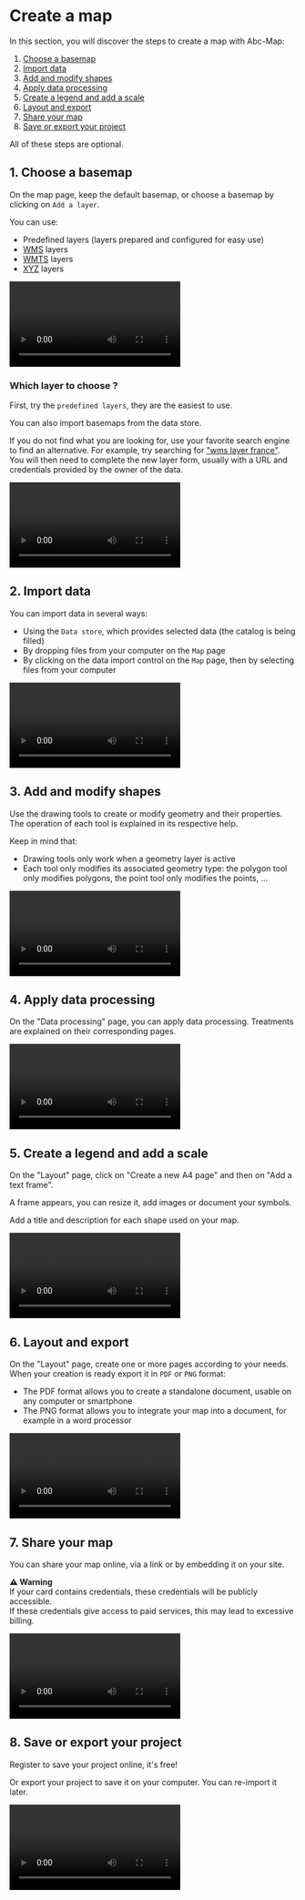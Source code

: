 <a name="create-map"></a>

# Create a map

In this section, you will discover the steps to create a map with Abc-Map:

1. [Choose a basemap](#1-choose-a-basemap)
2. [Import data](#2-import-data)
3. [Add and modify shapes](#3-add-and-modify-shapes)
4. [Apply data processing](#4-apply-data-processing)
5. [Create a legend and add a scale](#5-create-a-legend-and-add-a-scale)
6. [Layout and export](#6-layout-and-export)
7. [Share your map](#7-share-your-map)
8. [Save or export your project](#8-save-or-export-your-project)

All of these steps are optional.

## 1. Choose a basemap

On the map page, keep the default basemap, or choose a basemap by clicking on `Add a layer`.

You can use:

- Predefined layers (layers prepared and configured for easy use)
- <a href="https://en.wikipedia.org/wiki/Web_Map_Service" target="_blank">WMS</a> layers
- <a href="https://en.wikipedia.org/wiki/Web_Map_Tile_Service" target="_blank">WMTS</a> layers
- <a href="https://developers.planet.com/planetschool/xyz-tiles-and-slippy-maps/">XYZ</a> layers

<video controls src="./assets/add-predefined-layer.mp4" preload="metadata"></video>

### Which layer to choose ?

First, try the `predefined layers`, they are the easiest to use.

You can also import basemaps from the data store.

If you do not find what you are looking for, use your favorite search engine to find an alternative. For example,
try searching for <a href="https://duckduckgo.com/?q=couche+wms+france&t=h_&ia=web" target="_blank">"wms layer france"</a>.
You will then need to complete the new layer form, usually with a URL and credentials provided by the owner of the data.

<video controls src="./assets/add-datastore-layer.mp4" preload="metadata"></video>

## 2. Import data

You can import data in several ways:

- Using the `Data store`, which provides selected data (the catalog is being filled)
- By dropping files from your computer on the `Map` page
- By clicking on the data import control on the `Map` page, then by selecting files from your computer

<video controls src="./assets/import-by-drop.mp4" preload="metadata"></video>

## 3. Add and modify shapes

Use the drawing tools to create or modify geometry and their properties. The operation of
each tool is explained in its respective help.

Keep in mind that:

- Drawing tools only work when a geometry layer is active
- Each tool only modifies its associated geometry type: the polygon tool only modifies polygons, the point tool
  only modifies the points, ...

<video controls src="./assets/create-points.mp4" preload="metadata"></video>

## 4. Apply data processing

On the "Data processing" page, you can apply data processing. Treatments are explained on their corresponding pages.

<video controls src="./assets/color-gradients.mp4" preload="metadata"></video>

## 5. Create a legend and add a scale

On the "Layout" page, click on "Create a new A4 page" and then on "Add a text frame".

A frame appears, you can resize it, add images or document your symbols.

Add a title and description for each shape used on your map.

<video controls src="./assets/create-scale-legend.mp4" preload="metadata"></video>

## 6. Layout and export

On the "Layout" page, create one or more pages according to your needs. When your creation is ready export it in `PDF` or `PNG` format:

- The PDF format allows you to create a standalone document, usable on any computer or smartphone
- The PNG format allows you to integrate your map into a document, for example in a word processor

<video controls src="./assets/pdf-export.mp4" preload="metadata"></video>

## 7. Share your map

You can share your map online, via a link or by embedding it on your site.

<div class="alert alert-warning">
  <b>⚠️ Warning</b><br />
  If your card contains credentials, these credentials will be publicly accessible.<br />  
  If these credentials give access to paid services, this may lead to excessive billing.<br />  
</div>

<video controls src="./assets/shared-map.mp4" preload="metadata"></video>

## 8. Save or export your project

Register to save your project online, it's free!

Or export your project to save it on your computer. You can re-import it later.

<video controls src="./assets/export-project.mp4" preload="metadata"></video>
